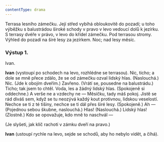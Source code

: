 ```yaml
---
contentType: drama
---
```


Terrasa lesního zámečku. Její střed vybíhá obloukovitě do pozadí; u toho výběžku s balustrádou široké schody v pravo v levo vedoucí dolů k jezírku. S terrasy dvéře v právo, v levo do křídel zámečku. Pod terrasou stromy. Výhled do pozadí na širé lesy za jezírkem. Noc; nad lesy měsíc.

### Výstup 1.

Ivan.

**Ivan** (vystoupí po schodech na levo, rozhlédne se terrasou). Nic, ticho; a dole se mně přece zdálo, že se od zámečku ozval lidský hlas. (Naslouchá.) Nic. (Jde k obojím dveřím.) Zavřeno. (Vrátí se, pousedne na balustrádu.) Ticho; tak jsem to chtěl. Voda, les a žádný lidský hlas. (Spokojeně si oddechne.) A verše ne a vzdechy ne — Měsíčku, tady máš pokoj. Jistě se rád díváš sem, když se tu neozývá každý kout protivnou, lidskou veselostí. Nechce se ti z té tišiny, nechce se ti dál přes širé lesy. (Spokojeně.) Ah — (Pojednou sebou škubne, naslouchá.) Hlas! (Naslouchá.) Lidský hlas! (Zlostně.) Kdo se opovažuje, kdo mně to naschvál —

(Je slyšeti, jak klíč rachotí v zámku dveří na pravo.)

**Ivan** (ustoupí rychle na levo, sejde se schodů, aby ho nebylo vidět, a číhá).
